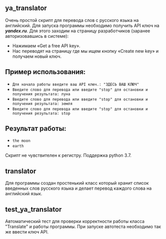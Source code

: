 ## ya_translator
Очень простой скрипт для перевода слов с русского языка на английский.
Для запуска программы необходимо получить API ключ на ***yandex.ru***.
Для этого заходим на страницу разработчиков (заранее авторизовавшись в системе): 
- Нажимаем «Get a free API key». 
- Нас переводят на страницу где мы ищем кнопку «Create new key» и получаем новый ключ.

## Пример использования:
- `Для начала работы введите ваш API ключ.: "ЗДЕСЬ ВАШ КЛЮЧ"`
- `Введите слово для перевода или введите "stop" для остановки и получения результата: луна`
- `Введите слово для перевода или введите "stop" для остановки и получения результата: земля`
- `Введите слово для перевода или введите "stop" для остановки и получения результата: stop`

## Результат работы:
- `the moon`
- `earth`

Скрипт не чувствителен к регистру.
Поддержка python 3.7.

## translator
Для программы создан простенький класс который хранит список введенных слов русского языка и делает перевод каждого слова на английский язык.

## test_ya_translator
Автоматический тест для проверки корректности работы класса "Translate" и работы программы.
При запуске автотеста необходимо так же ввести ключ API.

